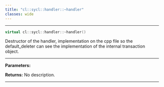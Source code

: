 ```yaml
---
title: "cl::sycl::handler::~handler"
classes: wide
---
```


---

```cpp
virtual cl::sycl::handler::~handler()
```


Destructor of the handler, implementation on the cpp file so the default_deleter can see the implementation of the internal transaction object.


---
**Parameters:**

**Returns:** No description.

---
